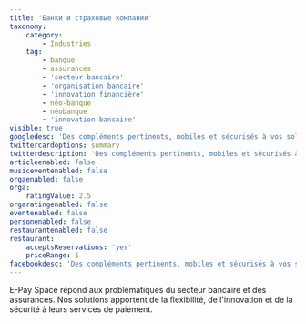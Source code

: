```yaml
---
title: 'Банки и страховые компании'
taxonomy:
    category:
        - Industries
    tag:
        - banque
        - assurances
        - 'secteur bancaire'
        - 'organisation bancaire'
        - 'innovation financière'
        - néo-banque
        - néobanque
        - 'innovation bancaire'
visible: true
googledesc: 'Des compléments pertinents, mobiles et sécurisés à vos solutions bancaires en intégrant une technologie de pointe souple et adaptative.'
twittercardoptions: summary
twitterdescription: 'Des compléments pertinents, mobiles et sécurisés à vos solutions bancaires en intégrant une technologie de pointe souple et adaptative.'
articleenabled: false
musiceventenabled: false
orgaenabled: false
orga:
    ratingValue: 2.5
orgaratingenabled: false
eventenabled: false
personenabled: false
restaurantenabled: false
restaurant:
    acceptsReservations: 'yes'
    priceRange: $
facebookdesc: 'Des compléments pertinents, mobiles et sécurisés à vos solutions bancaires en intégrant une technologie de pointe souple et adaptative.'
---
```


E-Pay Space répond aux problématiques du secteur bancaire et des assurances. Nos solutions apportent de la flexibilité, de l'innovation et de la sécurité à leurs services de paiement.